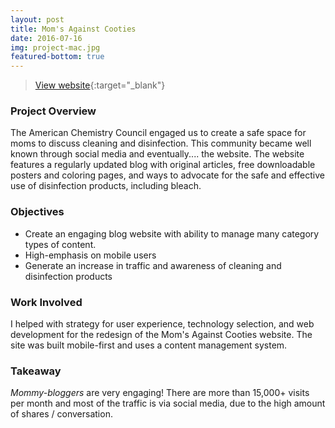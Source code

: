 ```yaml
---
layout: post
title: Mom's Against Cooties
date: 2016-07-16
img: project-mac.jpg
featured-bottom: true
---
```


> <span class="lnr lnr-exit-up"></span> [View website](http://momsagainstcooties.com){:target="_blank"}

### Project Overview
The American Chemistry Council engaged us to create a safe space for moms to discuss cleaning and disinfection. This community became well known through social media and eventually.... the website. The website features a regularly updated blog with original articles, free downloadable posters and coloring pages, and ways to advocate for the safe and effective use of disinfection products, including bleach.

### Objectives
* Create an engaging blog website with ability to manage many category types of content.
* High-emphasis on mobile users
* Generate an increase in traffic and awareness of cleaning and disinfection products

### Work Involved
I helped with strategy for user experience, technology selection, and web development for the redesign of the Mom's Against Cooties website. The site was built mobile-first and uses a content management system. 

### Takeaway
*Mommy-bloggers* are very engaging! There are more than 15,000+ visits per month and most of the traffic is via social media, due to the high amount of shares / conversation.
